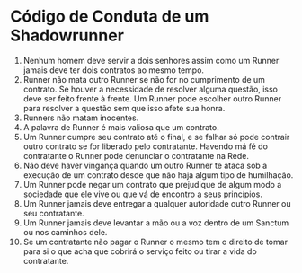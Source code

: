 # Código de Conduta de um Shadowrunner


1. Nenhum homem deve servir a dois senhores assim como um Runner jamais deve ter dois contratos ao mesmo tempo. 
2. Runner não mata outro Runner se não for no cumprimento de um contrato. Se houver a necessidade de resolver alguma questão, isso deve ser feito frente à frente. Um Runner pode escolher outro Runner para resolver a questão sem que isso afete sua honra.
3. Runners não matam inocentes.
4. A palavra de Runner é mais valiosa que um contrato.
5. Um Runner cumpre seu contrato até o final, e se falhar só pode contrair outro contrato se for liberado pelo contratante. Havendo má fé do contratante o Runner pode denunciar o contratante na Rede.
6. Não deve haver vingança quando um outro Runner te ataca sob a execução de um contrato desde que não haja algum tipo de humilhação.
7. Um Runner pode negar um contrato que prejudique de algum modo a sociedade que ele vive ou que vá de encontro a seus princípios.
8. Um Runner jamais deve entregar a qualquer autoridade outro Runner ou seu contratante.
9. Um Runner jamais deve levantar a mão ou a voz dentro de um Sanctum ou nos caminhos dele. 
10. Se um contratante não pagar o Runner o mesmo tem o direito de tomar para si o que acha que cobrirá o serviço feito ou tirar a vida do contratante. 